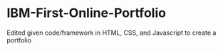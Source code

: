 # IBM-First-Online-Portfolio
Edited given code/framework in HTML, CSS, and Javascript to create a portfolio
